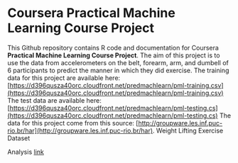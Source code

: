 # Coursera Practical Machine Learning Course Project

This Github repository contains R code and documentation for Coursera **Practical Machine Learning Course Project**. The aim of this project is to use the data from accelerometers on the belt, forearm, arm, and dumbell of 6 participants to predict the manner in which they did exercise.
The training data for this project are available here:
[https://d396qusza40orc.cloudfront.net/predmachlearn/pml-training.csv](https://d396qusza40orc.cloudfront.net/predmachlearn/pml-training.csv)
The test data are available here:
[https://d396qusza40orc.cloudfront.net/predmachlearn/pml-testing.cs](https://d396qusza40orc.cloudfront.net/predmachlearn/pml-testing.cs)
The data for this project come from this source: [http://groupware.les.inf.puc-rio.br/har](http://groupware.les.inf.puc-rio.br/har). Weight Lifting Exercise Dataset

Analysis [link](http://htmlpreview.github.io/?https://github.com/avkch/Practical_Machine_Learning_Course_Project/blob/master/Practical_Machine_Learning_Course_Project.html)
